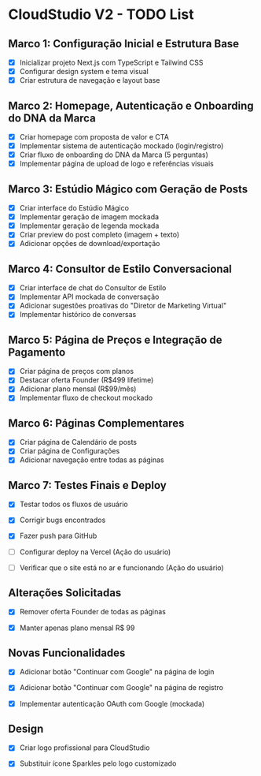 # CloudStudio V2 - TODO List

## Marco 1: Configuração Inicial e Estrutura Base
- [x] Inicializar projeto Next.js com TypeScript e Tailwind CSS
- [x] Configurar design system e tema visual
- [x] Criar estrutura de navegação e layout base

## Marco 2: Homepage, Autenticação e Onboarding do DNA da Marca
- [x] Criar homepage com proposta de valor e CTA
- [x] Implementar sistema de autenticação mockado (login/registro)
- [x] Criar fluxo de onboarding do DNA da Marca (5 perguntas)
- [x] Implementar página de upload de logo e referências visuais

## Marco 3: Estúdio Mágico com Geração de Posts
- [x] Criar interface do Estúdio Mágico
- [x] Implementar geração de imagem mockada
- [x] Implementar geração de legenda mockada
- [x] Criar preview do post completo (imagem + texto)
- [x] Adicionar opções de download/exportação

## Marco 4: Consultor de Estilo Conversacional
- [x] Criar interface de chat do Consultor de Estilo
- [x] Implementar API mockada de conversação
- [x] Adicionar sugestões proativas do "Diretor de Marketing Virtual"
- [x] Implementar histórico de conversas

## Marco 5: Página de Preços e Integração de Pagamento
- [x] Criar página de preços com planos
- [x] Destacar oferta Founder (R$499 lifetime)
- [x] Adicionar plano mensal (R$99/mês)
- [x] Implementar fluxo de checkout mockado

## Marco 6: Páginas Complementares
- [x] Criar página de Calendário de posts
- [x] Criar página de Configurações
- [x] Adicionar navegação entre todas as páginas

## Marco 7: Testes Finais e Deploy
- [x] Testar todos os fluxos de usuário
- [x] Corrigir bugs encontrados
- [x] Fazer push para GitHub
- [ ] Configurar deploy na Vercel (Ação do usuário)
- [ ] Verificar que o site está no ar e funcionando (Ação do usuário)



## Alterações Solicitadas
- [x] Remover oferta Founder de todas as páginas
- [x] Manter apenas plano mensal R$ 99



## Novas Funcionalidades
- [x] Adicionar botão "Continuar com Google" na página de login
- [x] Adicionar botão "Continuar com Google" na página de registro
- [x] Implementar autenticação OAuth com Google (mockada)



## Design
- [x] Criar logo profissional para CloudStudio
- [x] Substituir ícone Sparkles pelo logo customizado

